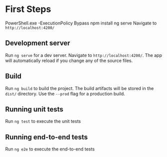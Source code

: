 # First Steps

PowerShell.exe -ExecutionPolicy Bypass
npm install
ng serve
Navigate to `http://localhost:4200/`

 
## Development server

Run `ng serve` for a dev server. Navigate to `http://localhost:4200/`. The app will automatically reload if you change any of the source files.

 
## Build

Run `ng build` to build the project. The build artifacts will be stored in the `dist/` directory. Use the `--prod` flag for a production build.

## Running unit tests

Run `ng test` to execute the unit tests  

## Running end-to-end tests

Run `ng e2e` to execute the end-to-end tests  

 





